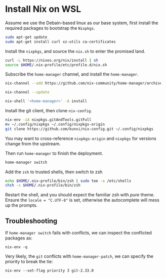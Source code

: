 # Install Nix on WSL

Assume we use the Debain-based linux as our base system, first install the required packages
to bootstrap the `Nixpkgs`.

```bash
sudo apt-get update
sudo apt-get install curl xz-utils ca-certificates
```

Install the `nixpkgs`, and source the `nix.sh` to enter the promised land.

```bash
curl -L https://nixos.org/nix/install | sh
source $HOME/.nix-profile/etc/profile.d/nix.sh
```

Subscribe the `home-manager` channel, and install the `home-manager`.

```bash
nix-channel --add https://github.com/nix-community/home-manager/archive/master.tar.gz home-manager

nix-channel --update

nix-shell '<home-manager>' -A install
```

Install the git client, then clone `nix-config`.

```bash
nix-env -iA nixpkgs.gitAndTools.gitFull
mv ~/.config/nixpkgs ~/.config/nixpkgs-origin
git clone https://github.com/kunxi/nix-config.git ~/.config/nixpkgs
```

You may want to cross-reference  `nixpkgs-origin` and `nixpkgs` for versions change from the upstream.

Then run `home-manager` to finish the deployment.

```bash
home-manager switch
```

Add the `zsh` to trusted shells, then switch to zsh

```bash
echo $HOME/.nix-profile/bin/zsh | sudo tee -a /etc/shells
chsh -s $HOME/.nix-profile/bin/zsh
```

Restart the shell, and you should expect the familiar zsh with *pure* theme.
Ensure the `locale = "C.UTF-8"` is set, otherwise the autocomplete will mess
up the prompts.

## Troubleshooting

If `home-manager switch` fails with conflicts, we can inspect the conflicted packages as:

```
nix-env -q
```

Very likely, the `git` conflicts with `home-manager-patch`, we can specify the priority
to break the tie:

```
nix-env --set-flag priority 3 git-2.33.0
```

